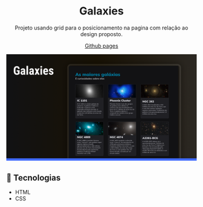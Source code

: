 <h1 align="center">Galaxies</h1>

<p align="center">Projeto usando grid para o posicionamento na pagina com relação ao design proposto.</p>

<p align="center"><a href="https://lucasspor.github.io/Rocketseat_Explorer/HTML_CSS/Projetos/06_Galaxies" target="_blank" >Github pages</a></p>

<img src="./.github/preview.png" alt="Site que mostra galaxiias"/>

## 🚀 Tecnologias

- HTML
- CSS